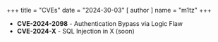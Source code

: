 +++
title = "CVEs"
date = "2024-30-03"
[ author ]
  name = "m1tz"
+++

- **CVE-2024-2098** - Authentication Bypass via Logic Flaw
- **CVE-2024-X** - SQL Injection in X (soon)